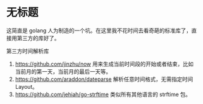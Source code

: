 # 无标题

<!--
ID: f2f3de94-ba8e-4ce9-a044-d523d307c494
Status: draft
Date: 2019-11-25T00:00:00
Modified: 2020-05-28T14:09:32
wp_id: 1146
-->

这简直是 golang 人为制造的一个坑。在这里我不花时间去看奇葩的标准库了，直接用第三方的库好了。

第三方时间解析库

1. https://github.com/jinzhu/now 用来生成当前时间段的开始或者结束，比如当前月的第一天，当前月的最后一天等。
2. https://github.com/araddon/dateparse 解析任意时间格式，无需指定时间 Layout。
3. https://github.com/jehiah/go-strftime 类似所有其他语言的 strftime 包。